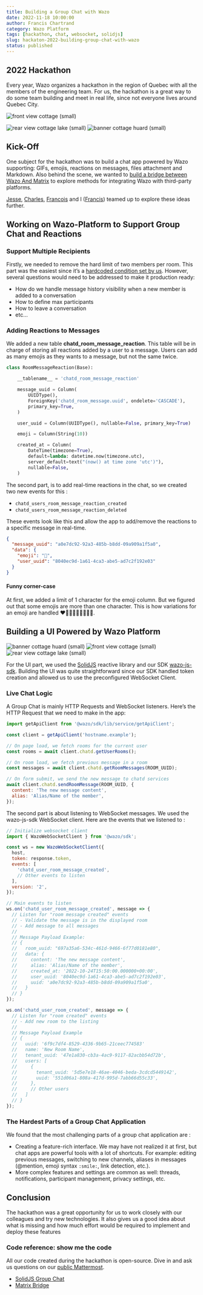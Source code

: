 ```yaml
---
title: Building a Group Chat with Wazo
date: 2022-11-18 10:00:00
author: Francis Chartrand
category: Wazo Platform
tags: [hackathon, chat, websocket, solidjs]
slug: hackaton-2022-building-group-chat-with-wazo
status: published
---
```


## 2022 Hackathon

Every year, Wazo organizes a hackathon in the region of Quebec with all the members of the
engineering team. For us, the hackathon is a great way to do some team building and meet in real
life, since not everyone lives around Quebec City.

![front view cottage (small)](../static/images/blog/hackathon-2022/cottage-front-huard.jpg)

<!-- truncate -->

![rear view cottage lake (small)](../static/images/blog/hackathon-2022/cottage-from-lake.jpg)
![banner cottage huard (small)](../static/images/blog/hackathon-2022/huard-cottage.jpg)

## Kick-Off

One subject for the hackathon was to build a chat app powered by Wazo supporting: GIFs, emojis,
reactions on messages, files attachment and Markdown. Also behind the scene, we wanted to
[build a bridge between Wazo And Matrix](/blog/hackathon-2022-bridging-wazo-and-matrix) to explore
methods for integrating Wazo with third-party platforms.

[Jesse](https://github.com/sopelj), [Charles](https://github.com/DrPyser), [Francois](https://github.com/fblackburn1)
and I ([Francis](https://github.com/chartrandf)) teamed up to explore these ideas further.

## Working on Wazo-Platform to Support Group Chat and Reactions

### Support Multiple Recipients

Firstly, we needed to remove the hard limit of two members per room. This part was the easiest since
it’s a
[hardcoded condition set by us](https://github.com/wazo-platform/wazo-chatd/blob/master/wazo_chatd/plugins/rooms/http.py#L37-L40).
However, several questions would need to be addressed to make it production ready:

- How do we handle message history visibility when a new member is added to a conversation
- How to define max participants
- How to leave a conversation
- etc…

### Adding Reactions to Messages

We added a new table **chatd_room_message_reaction**. This table will be in charge of storing all
reactions added by a user to a message. Users can add as many emojis as they wants to a message, but
not the same twice.

```python
class RoomMessageReaction(Base):

    __tablename__ = 'chatd_room_message_reaction'

    message_uuid = Column(
        UUIDType(),
        ForeignKey('chatd_room_message.uuid', ondelete='CASCADE'),
        primary_key=True,
    )

    user_uuid = Column(UUIDType(), nullable=False, primary_key=True)

    emoji = Column(String(10))

    created_at = Column(
        DateTime(timezone=True),
        default=lambda: datetime.now(timezone.utc),
        server_default=text("(now() at time zone 'utc')"),
        nullable=False,
    )
```

The second part, is to add real-time reactions in the chat, so we created two new events for this :

- `chatd_users_room_message_reaction_created`
- `chatd_users_room_message_reaction_deleted`

These events look like this and allow the app to add/remove the reactions to a
specific message in real-time.

```json
{
  "message_uuid": "a0e7dc92-92a3-485b-b8dd-09a909a1f5a0",
  "data": {
    "emoji": "🎉",
    "user_uuid": "8040ec9d-1a61-4ca3-abe5-ad7c2f192e03"
  }
}
```

#### Funny corner-case

At first, we added a limit of 1 character for the emoji column. But we figured out that some emojis
are more than one character. This is how variations for an emoji are handled ❤️🧡💛💚💙💜🤎🖤🤍.

## Building a UI Powered by Wazo Platform

![banner cottage huard (small)](../static/images/blog/hackathon-2022/group-chat/channel-markdown.jpg)
![front view cottage (small)](../static/images/blog/hackathon-2022/group-chat/create-room.jpg)
![rear view cottage lake (small)](../static/images/blog/hackathon-2022/group-chat/emoji-picker.jpg)

For the UI part, we used the [SolidJS](https://www.solidjs.com/) reactive library and our SDK
[wazo-js-sdk](https://github.com/wazo-platform/wazo-js-sdk). Building the UI was quite
straightforward since our SDK handled token creation and allowed us to use the preconfigured
WebSocket Client.

### Live Chat Logic

A Group Chat is mainly HTTP Requests and WebSocket listeners. Here’s the HTTP Request that we need
to make in the app:

```javascript
import getApiClient from '@wazo/sdk/lib/service/getApiClient';

const client = getApiClient('hostname.example');

// On page load, we fetch rooms for the current user
const rooms = await client.chatd.getUserRooms();

// On room load, we fetch previous message in a room
const messages = await client.chatd.getRoomMessages(ROOM_UUID);

// On form submit, we send the new message to chatd services
await client.chatd.sendRoomMessage(ROOM_UUID, {
  content: 'The new message content',
  alias: 'Alias/Name of the member',
});
```

The second part is about listening to WebSocket messages. We used the wazo-js-sdk WebSocket client.
Here are the events that we listened to :

```javascript
// Initialize websocket client
import { WazoWebSocketClient } from '@wazo/sdk';

const ws = new WazoWebSocketClient({
  host,
  token: response.token,
  events: [
    'chatd_user_room_message_created',
    // Other events to listen
  ],
  version: '2',
});

// Main events to listen
ws.on('chatd_user_room_message_created', message => {
  // Listen for "room message created" events
  // - Validate the message is in the displayed room
  // - Add message to all messages
  //
  // Message Payload Example:
  // {
  //   room_uuid: "697a35a6-534c-461d-9466-6f77d0181e80",
  //   data: {
  //     content: 'The new message content',
  //     alias: 'Alias/Name of the member',
  //     created_at: '2022-10-24T15:50:00.000000+00:00',
  //     user_uuid: '8040ec9d-1a61-4ca3-abe5-ad7c2f192e03',
  //     uuid: 'a0e7dc92-92a3-485b-b8dd-09a909a1f5a0',
  //   }
  // }
});

ws.on('chatd_user_room_created', message => {
  // Listen for "room created" events
  // - Add new room to the listing
  //
  // Message Payload Example
  // {
  //   uuid: '6f9c7df4-8529-4336-9b65-21ceec774583'
  //   name: 'New Room Name',
  //   tenant_uuid: '47e1a830-cb3a-4ac9-9117-82acbb54d72b',
  //   users: [
  //     {
  //       tenant_uuid: '5d5e7e18-46ae-4046-beda-3cdcd5449142',
  //       uuid: '551d06a1-808a-417d-995d-7abb66d55c33',
  //     },
  //     // Other users
  //   ]
  // }
});
```

### The Hardest Parts of a Group Chat Application

We found that the most challenging parts of a group chat application are :

- Creating a feature-rich interface. We may have not realized it at first, but chat apps are
  powerful tools with a lot of shortcuts. For example: editing previous messages, switching
  to new channels, aliases in messages (@mention, emoji syntax `:smile:`, link detection, etc.).
- More complex features and settings are common as well: threads, notifications, participant
  management, privacy settings, etc.

## Conclusion

The hackathon was a great opportunity for us to work closely with our colleagues and try new
technologies. It also gives us a good idea about what is missing and how much effort would be
required to implement and deploy these features

### Code reference: show me the code

All our code created during the hackathon is open-source. Dive in and ask us questions on our
[public Mattermost](https://mm.wazo.community/wazo-platform/).

- [SolidJS Group Chat](https://github.com/wazo-platform/hackathon-group-chat-2022)
- [Matrix Bridge](https://github.com/wazo-platform/hackathon-2022-mautrix-wazo)
